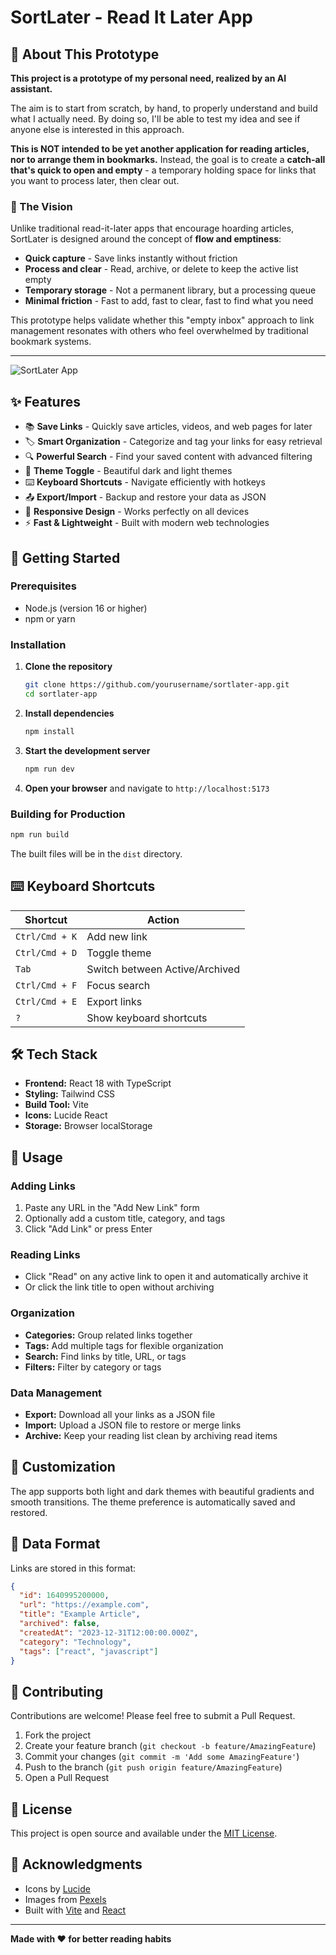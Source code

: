 # SortLater - Read It Later App

## 🤖 About This Prototype

**This project is a prototype of my personal need, realized by an AI assistant.**

The aim is to start from scratch, by hand, to properly understand and build what I actually need. By doing so, I'll be able to test my idea and see if anyone else is interested in this approach.

**This is NOT intended to be yet another application for reading articles, nor to arrange them in bookmarks.** Instead, the goal is to create a **catch-all that's quick to open and empty** - a temporary holding space for links that you want to process later, then clear out.

### 🎯 The Vision

Unlike traditional read-it-later apps that encourage hoarding articles, SortLater is designed around the concept of **flow and emptiness**:

- **Quick capture** - Save links instantly without friction
- **Process and clear** - Read, archive, or delete to keep the active list empty
- **Temporary storage** - Not a permanent library, but a processing queue
- **Minimal friction** - Fast to add, fast to clear, fast to find what you need

This prototype helps validate whether this "empty inbox" approach to link management resonates with others who feel overwhelmed by traditional bookmark systems.

---

![SortLater App](https://images.pexels.com/photos/1181467/pexels-photo-1181467.jpeg?auto=compress&cs=tinysrgb&w=1200&h=400&fit=crop)

## ✨ Features

- 📚 **Save Links** - Quickly save articles, videos, and web pages for later
- 🏷️ **Smart Organization** - Categorize and tag your links for easy retrieval
- 🔍 **Powerful Search** - Find your saved content with advanced filtering
- 🌙 **Theme Toggle** - Beautiful dark and light themes
- ⌨️ **Keyboard Shortcuts** - Navigate efficiently with hotkeys
- 📤 **Export/Import** - Backup and restore your data as JSON
- 📱 **Responsive Design** - Works perfectly on all devices
- ⚡ **Fast & Lightweight** - Built with modern web technologies

## 🚀 Getting Started

### Prerequisites
- Node.js (version 16 or higher)
- npm or yarn

### Installation

1. **Clone the repository**
   ```bash
   git clone https://github.com/yourusername/sortlater-app.git
   cd sortlater-app
   ```

2. **Install dependencies**
   ```bash
   npm install
   ```

3. **Start the development server**
   ```bash
   npm run dev
   ```

4. **Open your browser** and navigate to `http://localhost:5173`

### Building for Production

```bash
npm run build
```

The built files will be in the `dist` directory.

## ⌨️ Keyboard Shortcuts

| Shortcut | Action |
|----------|--------|
| `Ctrl/Cmd + K` | Add new link |
| `Ctrl/Cmd + D` | Toggle theme |
| `Tab` | Switch between Active/Archived |
| `Ctrl/Cmd + F` | Focus search |
| `Ctrl/Cmd + E` | Export links |
| `?` | Show keyboard shortcuts |

## 🛠️ Tech Stack

- **Frontend:** React 18 with TypeScript
- **Styling:** Tailwind CSS
- **Build Tool:** Vite
- **Icons:** Lucide React
- **Storage:** Browser localStorage

## 📱 Usage

### Adding Links
1. Paste any URL in the "Add New Link" form
2. Optionally add a custom title, category, and tags
3. Click "Add Link" or press Enter

### Reading Links
- Click "Read" on any active link to open it and automatically archive it
- Or click the link title to open without archiving

### Organization
- **Categories:** Group related links together
- **Tags:** Add multiple tags for flexible organization
- **Search:** Find links by title, URL, or tags
- **Filters:** Filter by category or tags

### Data Management
- **Export:** Download all your links as a JSON file
- **Import:** Upload a JSON file to restore or merge links
- **Archive:** Keep your reading list clean by archiving read items

## 🎨 Customization

The app supports both light and dark themes with beautiful gradients and smooth transitions. The theme preference is automatically saved and restored.

## 📄 Data Format

Links are stored in this format:
```json
{
  "id": 1640995200000,
  "url": "https://example.com",
  "title": "Example Article",
  "archived": false,
  "createdAt": "2023-12-31T12:00:00.000Z",
  "category": "Technology",
  "tags": ["react", "javascript"]
}
```

## 🤝 Contributing

Contributions are welcome! Please feel free to submit a Pull Request.

1. Fork the project
2. Create your feature branch (`git checkout -b feature/AmazingFeature`)
3. Commit your changes (`git commit -m 'Add some AmazingFeature'`)
4. Push to the branch (`git push origin feature/AmazingFeature`)
5. Open a Pull Request

## 📝 License

This project is open source and available under the [MIT License](LICENSE).

## 🙏 Acknowledgments

- Icons by [Lucide](https://lucide.dev/)
- Images from [Pexels](https://pexels.com/)
- Built with [Vite](https://vitejs.dev/) and [React](https://reactjs.org/)

---

**Made with ❤️ for better reading habits**